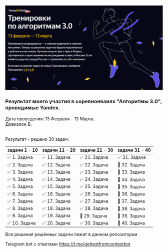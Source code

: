 ![10_contest_Yandex_algorithms_3](images/Yandex_C_3.png)

### Результат моего участия в соревнонваиях "Алгоритмы 3.0", проводимые Yandex.

Дата проведения: 13 Февраля - 13 Марта.\
Дивизион B.

\
Результат - решено 30 задач:

| задачи 1 - 10 | задачи 11 - 20    | задачи 21 - 30    | задачи 31 - 40 |
|---------------|-------------------|-------------------|----------------| 
| ✅ 1. Задача   | ✅ 11. Задача | ✅ 21. Задача | ✅ 31. Задача   |
| ✅ 2. Задача   | ✅ 12. Задача | ✅ 22. Задача | 🔘 32. Задача   |
| ✅ 3. Задача   | ✅ 13. Задача | ✅ 23. Задача | 🔘 33. Задача   |
| ✅ 4. Задача   | ✅ 14. Задача | ✅ 24. Задача | 🔘 34. Задача   |
| ✅ 5. Задача   | ✅ 15. Задача | ✅ 25. Задача | 🔘 35. Задача   |
| ✅ 6. Задача   | ✅ 16. Задача | ✅ 26. Задача | 🔘 36. Задача   |
| ✅ 7. Задача   | ✅ 17. Задача | ✅ 27. Задача | 🔘 37. Задача   |
| ✅ 8. Задача   | ✅ 18. Задача | ✅ 28. Задача | 🔘 38. Задача   |
| ✅ 9. Задача   | ✅ 19. Задача | 🔘 29. Задача | 🔘 39. Задача   |
| ✅ 10. Задача  | ✅ 20. Задача | ✅ 30. Задача | 🔘 40. Задача   |

Все решения решённых задачи лежат в данном репозитории

Telegram bot с ответами https://t.me/gettestfromcontestbot